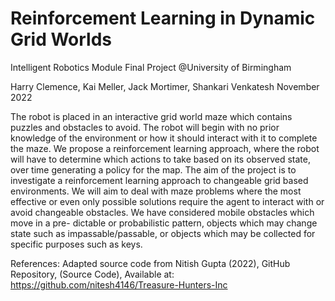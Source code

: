 # Reinforcement Learning in Dynamic Grid Worlds
Intelligent Robotics Module Final Project @University of Birmingham


Harry Clemence, Kai Meller,
Jack Mortimer, Shankari Venkatesh
November 2022

The robot is placed in an interactive grid world maze which contains puzzles and obstacles
to avoid. The robot will begin with no prior knowledge of the environment or how it should
interact with it to complete the maze. We propose a reinforcement learning approach, where
the robot will have to determine which actions to take based on its observed state, over time
generating a policy for the map. The aim of the project is to investigate a reinforcement
learning approach to changeable grid based environments. We will aim to deal with maze
problems where the most effective or even only possible solutions require the agent to interact
with or avoid changeable obstacles. We have considered mobile obstacles which move in a pre-
dictable or probabilistic pattern, objects which may change state such as impassable/passable,
or objects which may be collected for specific purposes such as keys.

References:
Adapted source code from 
Nitish Gupta (2022), GitHub Repository, (Source Code), Available at:
https://github.com/nitesh4146/Treasure-Hunters-Inc
